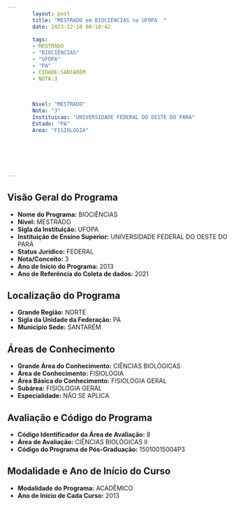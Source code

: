 ```yaml
---
        layout: post
        title: "MESTRADO em BIOCIÊNCIAS na UFOPA  "
        date: 2023-12-18 00:10:42
     
        tags:
        - MESTRADO
        - "BIOCIÊNCIAS"
        - "UFOPA"
        - "PA"
        - CIDADE:SANTARÉM
        - NOTA:3
        
       

        Nivel: "MESTRADO"
        Nota: "3"
        Instituicao: "UNIVERSIDADE FEDERAL DO OESTE DO PARÁ"
        Estado: "PA"
        Area: "FISIOLOGIA"
        
        
        
        
        
        
---
```

## Visão Geral do Programa
- **Nome do Programa:** BIOCIÊNCIAS
- **Nível:** MESTRADO
- **Sigla da Instituição:** UFOPA
- **Instituição de Ensino Superior:** UNIVERSIDADE FEDERAL DO OESTE DO PARÁ
- **Status Jurídico:** FEDERAL
- **Nota/Conceito:** 3
- **Ano de Início do Programa:** 2013
- **Ano de Referência do Coleta de dados:** 2021

## Localização do Programa
- **Grande Região:** NORTE
- **Sigla da Unidade da Federação:** PA
- **Município Sede:** SANTARÉM

## Áreas de Conhecimento
- **Grande Área do Conhecimento:** CIÊNCIAS BIOLÓGICAS
- **Área de Conhecimento:** FISIOLOGIA
- **Área Básica do Conhecimento:** FISIOLOGIA GERAL
- **Subárea:** FISIOLOGIA GERAL
- **Especialidade:** NÃO SE APLICA

## Avaliação e Código do Programa
- **Código Identificador da Área de Avaliação:** 8
- **Área de Avaliação:** CIÊNCIAS BIOLÓGICAS II
- **Código do Programa de Pós-Graduação:** 15010015004P3


## Modalidade e Ano de Início do Curso
- **Modalidade do Programa:** ACADÊMICO
- **Ano de Início de Cada Curso:** 2013
